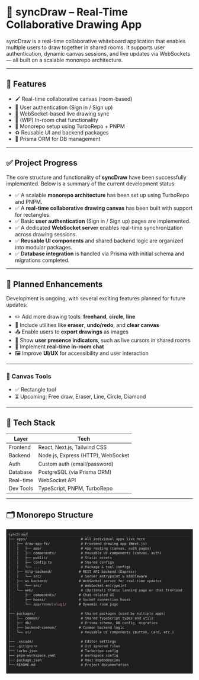 # 🎨 syncDraw – Real-Time Collaborative Drawing App

syncDraw is a real-time collaborative whiteboard application that enables multiple users to draw together in shared rooms. It supports user authentication, dynamic canvas sessions, and live updates via WebSockets — all built on a scalable monorepo architecture.

---

## 🚀 Features

- 🖌️ Real-time collaborative canvas (room-based)
- 🔐 User authentication (Sign in / Sign up)
- 📡 WebSocket-based live drawing sync
- 💬 (WIP) In-room chat functionality
- 🧱 Monorepo setup using TurboRepo + PNPM
- ♻️ Reusable UI and backend packages
- 🧠 Prisma ORM for DB management

---

## ✅ Project Progress

The core structure and functionality of **syncDraw** have been successfully implemented. Below is a summary of the current development status:

- ✅ A scalable **monorepo architecture** has been set up using TurboRepo and PNPM.
- ✅ A **real-time collaborative drawing canvas** has been built with support for rectangles.
- ✅ Basic **user authentication** (Sign in / Sign up) pages are implemented.
- ✅ A dedicated **WebSocket server** enables real-time synchronization across drawing sessions.
- ✅ **Reusable UI components** and shared backend logic are organized into modular packages.
- ✅ **Database integration** is handled via Prisma with initial schema and migrations completed.

---

## 🔄 Planned Enhancements

Development is ongoing, with several exciting features planned for future updates:

- ✏️ Add more drawing tools: **freehand**, **circle**, **line**
- 🧼 Include utilities like **eraser**, **undo/redo**, and **clear canvas**
- 📤 Enable users to **export drawings** as images
- 👥 Show **user presence indicators**, such as live cursors in shared rooms
- 💬 Implement **real-time in-room chat**
- 🖼️ Improve **UI/UX** for accessibility and user interaction

---


### 🧰 Canvas Tools

- ✅ Rectangle tool
- ⏳ Upcoming: Free draw, Eraser, Line, Circle, Diamond

---

## 🧰 Tech Stack

| Layer         | Tech                             |
|--------------|----------------------------------|
| Frontend      | React, Next.js, Tailwind CSS     |
| Backend       | Node.js, Express (HTTP), WebSocket |
| Auth          | Custom auth (email/password)     |
| Database      | PostgreSQL (via Prisma ORM)      |
| Real-time     | WebSocket API                    |
| Dev Tools     | TypeScript, PNPM, TurboRepo      |

---

## 🗂️ Monorepo Structure

![App Preview](./folderStructure.png)